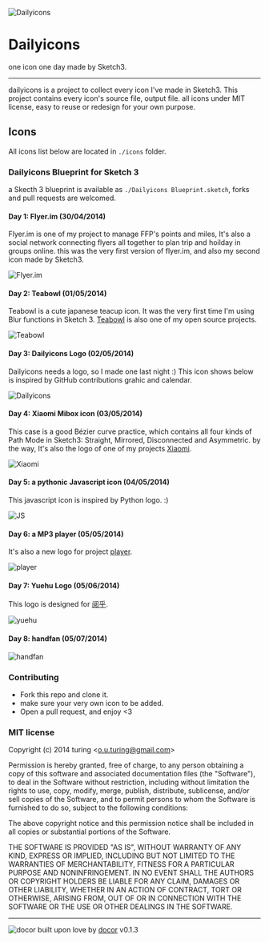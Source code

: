![Dailyicons](./icons/dailyicons/dailyicons-banner.png)

# Dailyicons
one icon one day made by Sketch3.

---
dailyicons is a project to collect every icon I've made in Sketch3. This project contains every icon's source file, output file. all icons under MIT license, easy to reuse or redesign for your own purpose.

## Icons

All icons list below are located in `./icons` folder.

### Dailyicons Blueprint for Sketch 3

a Skecth 3 blueprint is available as `./Dailyicons Blueprint.sketch`, forks and pull requests are welcomed.

#### Day 1: Flyer.im (30/04/2014)

Flyer.im is one of my project to manage FFP's points and miles, It's also a social network connecting flyers all together to plan trip and hoilday in groups online. this was the very first version of flyer.im, and also my second icon made by Sketch3.

![Flyer.im](./icons/flyer.im/flyer.im.png)

#### Day 2: Teabowl (01/05/2014)

Teabowl is a cute japanese teacup icon. It was the very first time I'm using Blur functions in Sketch 3. [Teabowl](https://github.com/turingou/teabowl) is also one of my open source projects.

![Teabowl](./icons/teabowl/teabowl.png)

#### Day 3: Dailyicons Logo (02/05/2014)

Dailyicons needs a logo, so I made one last night :) This icon shows below is inspired by GitHub contributions grahic and calendar.

![Dailyicons](./icons/dailyicons/dailyicons.png)

#### Day 4: Xiaomi Mibox icon (03/05/2014)

This case is a good Bézier curve practice, which contains all four kinds of Path Mode in Sketch3: Straight, Mirrored, Disconnected and Asymmetric. by the way, It's also the logo of one of my projects [Xiaomi](https://github.com/turingou/xiaomi).

![Xiaomi](./icons/xiaomi/xiaomi.png)

#### Day 5: a pythonic Javascript icon (04/05/2014)

This javascript icon is inspired by Python logo. :)

![JS](./icons/js/js.png)

#### Day 6: a MP3 player (05/05/2014)

It's also a new logo for project [player](https://github.com/turingou/player).

![player](./icons/player/player.png)

#### Day 7: Yuehu Logo (05/06/2014)

This logo is designed for [阅乎](http://yuehu.io).

![yuehu](./icons/yuehu/yuehu.png)

#### Day 8: handfan (05/07/2014)

![handfan](./icons/handfan/handfan.png)

### Contributing
- Fork this repo and clone it.
- make sure your very own icon to be added.
- Open a pull request, and enjoy <3

### MIT license
Copyright (c) 2014 turing &lt;o.u.turing@gmail.com&gt;

Permission is hereby granted, free of charge, to any person obtaining a copy
of this software and associated documentation files (the &quot;Software&quot;), to deal
in the Software without restriction, including without limitation the rights
to use, copy, modify, merge, publish, distribute, sublicense, and/or sell
copies of the Software, and to permit persons to whom the Software is
furnished to do so, subject to the following conditions:

The above copyright notice and this permission notice shall be included in
all copies or substantial portions of the Software.

THE SOFTWARE IS PROVIDED &quot;AS IS&quot;, WITHOUT WARRANTY OF ANY KIND, EXPRESS OR
IMPLIED, INCLUDING BUT NOT LIMITED TO THE WARRANTIES OF MERCHANTABILITY,
FITNESS FOR A PARTICULAR PURPOSE AND NONINFRINGEMENT. IN NO EVENT SHALL THE
AUTHORS OR COPYRIGHT HOLDERS BE LIABLE FOR ANY CLAIM, DAMAGES OR OTHER
LIABILITY, WHETHER IN AN ACTION OF CONTRACT, TORT OR OTHERWISE, ARISING FROM,
OUT OF OR IN CONNECTION WITH THE SOFTWARE OR THE USE OR OTHER DEALINGS IN
THE SOFTWARE.

---
![docor](https://cdn1.iconfinder.com/data/icons/windows8_icons_iconpharm/26/doctor.png)
built upon love by [docor](https://github.com/turingou/docor.git) v0.1.3